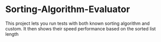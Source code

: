 # Sorting-Algorithm-Evaluator
This project lets you run tests with both known sorting algorithm and custom. It then shows their speed performance based on the sorted list length
